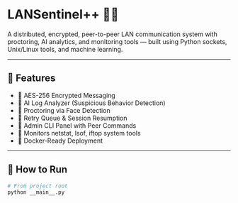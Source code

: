# LANSentinel++ 🚨🔐

A distributed, encrypted, peer-to-peer LAN communication system with proctoring, AI analytics, and monitoring tools — built using Python sockets, Unix/Linux tools, and machine learning.

---

## 🔧 Features
- 🔐 AES-256 Encrypted Messaging
- 🧠 AI Log Analyzer (Suspicious Behavior Detection)
- 🎥 Proctoring via Face Detection
- 🔁 Retry Queue & Session Resumption
- 🧭 Admin CLI Panel with Peer Commands
- 🧰 Monitors netstat, lsof, iftop system tools
- 🐳 Docker-Ready Deployment

---

## 🚀 How to Run

```bash
# From project root
python __main__.py
